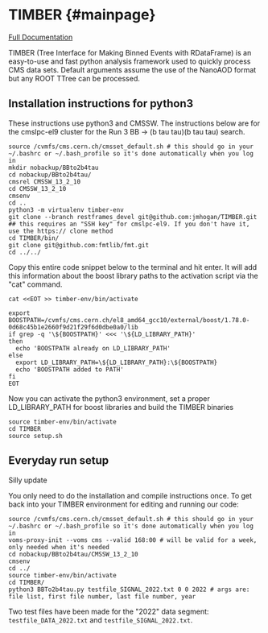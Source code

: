 # TIMBER {#mainpage}
[Full Documentation](https://lcorcodilos.github.io/TIMBER/)

TIMBER (Tree Interface for Making Binned Events with RDataFrame) is an easy-to-use and fast python analysis framework used to quickly process CMS data sets. 
Default arguments assume the use of the NanoAOD format but any ROOT TTree can be processed.

## Installation instructions for python3

These instructions use python3 and CMSSW. The instructions below are for the cmslpc-el9 cluster for the Run 3 BB -> (b tau tau)(b tau tau) search.

```
source /cvmfs/cms.cern.ch/cmsset_default.sh # this should go in your ~/.bashrc or ~/.bash_profile so it's done automatically when you log in
mkdir nobackup/BBto2b4tau
cd nobackup/BBto2b4tau/
cmsrel CMSSW_13_2_10
cd CMSSW_13_2_10
cmsenv
cd ..
python3 -m virtualenv timber-env
git clone --branch restframes_devel git@github.com:jmhogan/TIMBER.git  ## this requires an "SSH key" for cmslpc-el9. If you don't have it, use the https:// clone method
cd TIMBER/bin/
git clone git@github.com:fmtlib/fmt.git
cd ../../
```

Copy this entire code snippet below to the terminal and hit enter. It will add this information about the boost library paths to the activation script via the "cat" command.

```
cat <<EOT >> timber-env/bin/activate

export BOOSTPATH=/cvmfs/cms.cern.ch/el8_amd64_gcc10/external/boost/1.78.0-0d68c45b1e2660f9d21f29f6d0dbe0a0/lib
if grep -q '\${BOOSTPATH}' <<< '\${LD_LIBRARY_PATH}'
then
  echo 'BOOSTPATH already on LD_LIBRARY_PATH'
else
  export LD_LIBRARY_PATH=\${LD_LIBRARY_PATH}:\${BOOSTPATH}
  echo 'BOOSTPATH added to PATH'
fi
EOT
```

Now you can activate the python3 environment, set a proper LD_LIBRARY_PATH for boost libraries and build the TIMBER binaries

```
source timber-env/bin/activate
cd TIMBER
source setup.sh
```

## Everyday run setup

Silly update

You only need to do the installation and compile instructions once. To get back into your TIMBER environment for editing and running our code: 

```
source /cvmfs/cms.cern.ch/cmsset_default.sh # this should go in your ~/.bashrc or ~/.bash_profile so it's done automatically when you log in
voms-proxy-init --voms cms --valid 168:00 # will be valid for a week, only needed when it's needed
cd nobackup/BBto2b4tau/CMSSW_13_2_10
cmsenv
cd ../
source timber-env/bin/activate
cd TIMBER/
python3 BBTo2b4tau.py testfile_SIGNAL_2022.txt 0 0 2022 # args are: file list, first file number, last file number, year
```

Two test files have been made for the "2022" data segment: `testfile_DATA_2022.txt` and `testfile_SIGNAL_2022.txt`.

